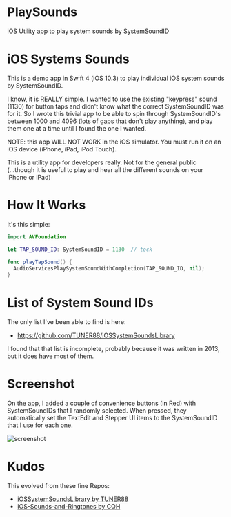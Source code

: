# PlaySounds
iOS Utility app to play system sounds by SystemSoundID

iOS Systems Sounds
==================
This is a demo app in Swift 4 (iOS 10.3) to play individual iOS system sounds by SystemSoundID.

I know, it is REALLY simple.  I wanted to use the existing "keypress" sound (1130) for button taps and didn't know what the correct SystemSoundID was for it.  So I wrote this trivial app to be able to spin through SystemSoundID's between 1000 and 4096 (lots of gaps that don't play anything), and play them one at a time until I found the one I wanted.

NOTE: this app WILL NOT WORK in the iOS simulator.  You must run it on an iOS device (iPhone, iPad, iPod Touch).

This is a utility app for developers really.  Not for the general public (...though it is useful to play and hear all the different sounds on your iPhone or iPad)

How It Works
============
It's this simple:
```Swift
import AVFoundation

let TAP_SOUND_ID: SystemSoundID = 1130  // tock
    
func playTapSound() {
  AudioServicesPlaySystemSoundWithCompletion(TAP_SOUND_ID, nil);
}

```

List of System Sound IDs
========================
The only list I've been able to find is here:

- https://github.com/TUNER88/iOSSystemSoundsLibrary

I found that that list is incomplete, probably because it was written in 2013, but it does have most of them.

Screenshot
==========
On the app, I added a couple of convenience buttons (in Red) with SystemSoundIDs that I randomly selected.  When pressed, they automatically set the TextEdit and Stepper UI items to the SystemSoundID that I use for each one.

![screenshot](https://user-images.githubusercontent.com/2251646/32128636-4d949686-bb34-11e7-8512-82955be348de.PNG)

Kudos
=====
This evolved from these fine Repos:

- [iOSSystemSoundsLibrary by TUNER88](https://github.com/TUNER88/iOSSystemSoundsLibrary)
- [iOS-Sounds-and-Ringtones by CQH](https://github.com/CQH/iOS-Sounds-and-Ringtones)
